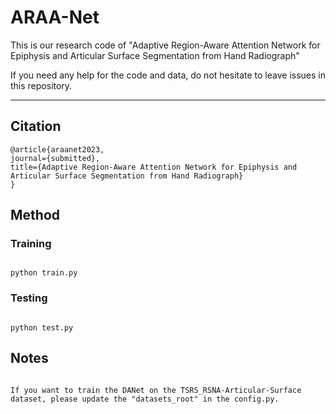 # ARAA-Net
  This is our research code of "Adaptive Region-Aware Attention Network for Epiphysis and Articular Surface Segmentation from Hand Radiograph"
  
  If you need any help for the code and data, do not hesitate to leave issues in this repository.
****
## Citation
 
```
@article{araanet2023,
journal={submitted},
title={Adaptive Region-Aware Attention Network for Epiphysis and Articular Surface Segmentation from Hand Radiograph}
}

```
## Method
### Training
```

python train.py

```

### Testing

```

python test.py

```

## Notes

```

If you want to train the DANet on the TSRS_RSNA-Articular-Surface dataset, please update the "datasets_root" in the config.py. 

```
